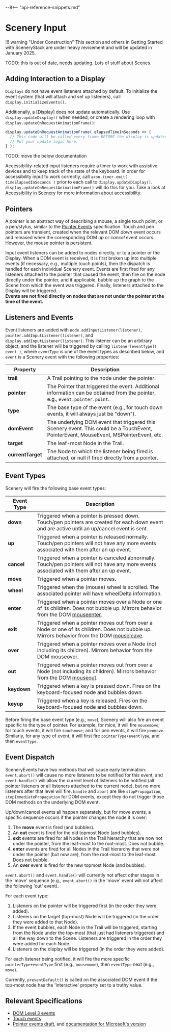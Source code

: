 --8<-- "api-reference-snippets.md"

<link rel="stylesheet" href="/css/examples.css">

# Scenery Input

!!! warning "Under Construction"
    This section and others in Getting Started with SceneryStack are under heavy revisement
    and will be updated in January 2025.

TODO: this is out of date, needs updating. Lots of stuff about Scenes.

## Adding Interaction to a Display

`Displays` do not have event listeners attached by default. To initialize the event system (that will attach and set up
listeners), call `display.initializeEvents()`.

Additionally, a [Display] does not update automatically. Use `display.updateDisplay()` when needed, or create a rendering
loop with `display.updateOnRequestAnimationFrame()`:

```js
display.updateOnRequestAnimationFrame( elapsedTimeInSeconds => {
  // This code will be called every frame BEFORE the display is updated.
  // Put your update logic here.
} );
```

TODO: move the below documentation

Accessibility-related input listeners require a timer to work with assistive devices and to keep track of the state of
the keyboard. In order for accessibility input to work correctly, call `axon.timer.emit( timeElapsedInSeconds )` prior
to each call to `display.updateDisplay()`. `display.updateOnRequestAnimationFrame()` will do this for you. Take a look
at [Accessibility in Scenery](scenery-accessibility.md) for more information about accessibility.

## Pointers

A *pointer* is an abstract way of describing a mouse, a single touch point, or a pen/stylus, similar to
the [Pointer Events](https://dvcs.w3.org/hg/pointerevents/raw-file/tip/pointerEvents.html) specification. Touch and pen
pointers are transient, created when the relevant DOM *down* event occurs and released when the corresponding DOM *up*
or *cancel* event occurs. However, the mouse pointer is persistent.

Input event listeners can be added to nodes directly, or to a pointer or the Display. When a DOM event is received, it
is first broken up into multiple events (if necessary, e.g., multiple touch points), then the dispatch is handled for
each individual Scenery event. Events are first fired for any listeners attached to the pointer that caused the event,
then fire on the node directly under the pointer, and if applicable, bubble up the graph to the Scene from which the
event was triggered. Finally, listeners attached to the Display will be triggered.  
**Events are not fired directly on nodes that are not under the pointer at the time of the event.**

## Listeners and Events

Event listeners are added with `node.addInputListener(listener)`, `pointer.addInputListener(listener)`, and
`display.addInputListener(listener)`. This listener can be an arbitrary object, and the listener will be triggered by
calling `listener[eventType]( event )`, where `eventType` is one of the event types as described below, and `event` is a
Scenery event with the following properties:

| **Property**      | **Description**                                                                                                                        |
|-------------------|----------------------------------------------------------------------------------------------------------------------------------------|
| **trail**         | A Trail pointing to the node under the pointer.                                                                                        |
| **pointer**       | The Pointer that triggered the event. Additional information can be obtained from the pointer, e.g., `event.pointer.point`.            |
| **type**          | The base type of the event (e.g., for touch down events, it will always just be "down").                                               |
| **domEvent**      | The underlying DOM event that triggered this Scenery event. This could be a TouchEvent, PointerEvent, MouseEvent, MSPointerEvent, etc. |
| **target**        | The leaf-most Node in the Trail.                                                                                                       |
| **currentTarget** | The Node to which the listener being fired is attached, or null if fired directly from a pointer.                                      |

## Event Types

Scenery will fire the following base event types:

| **Event Type** | **Description**                                                                                                                                                                                             |
|----------------|-------------------------------------------------------------------------------------------------------------------------------------------------------------------------------------------------------------|
| **down**       | Triggered when a pointer is pressed down. Touch/pen pointers are created for each down event and are active until an up/cancel event is sent.                                                               |
| **up**         | Triggered when a pointer is released normally. Touch/pen pointers will not have any more events associated with them after an up event.                                                                     |
| **cancel**     | Triggered when a pointer is canceled abnormally. Touch/pen pointers will not have any more events associated with them after an up event.                                                                   |
| **move**       | Triggered when a pointer moves.                                                                                                                                                                             |
| **wheel**      | Triggered when the (mouse) wheel is scrolled. The associated pointer will have wheelDelta information.                                                                                                      |
| **enter**      | Triggered when a pointer moves over a Node or one of its children. Does not bubble up. Mirrors behavior from the DOM [mouseenter](http://www.w3.org/TR/DOM-Level-3-Events/#event-type-mouseenter).          |
| **exit**       | Triggered when a pointer moves out from over a Node or one of its children. Does not bubble up. Mirrors behavior from the DOM [mouseleave](http://www.w3.org/TR/DOM-Level-3-Events/#event-type-mouseleave). |
| **over**       | Triggered when a pointer moves over a Node (not including its children). Mirrors behavior from the DOM [mouseover](http://www.w3.org/TR/DOM-Level-3-Events/#event-type-mouseover).                          |
| **out**        | Triggered when a pointer moves out from over a Node (not including its children). Mirrors behavior from the DOM [mouseout](http://www.w3.org/TR/DOM-Level-3-Events/#event-type-mouseout).                   |
| **keydown**    | Triggered when a key is pressed down. Fires on the keyboard-focused node and bubbles down.                                                                                                                  |
| **keyup**      | Triggered when a key is released. Fires on the keyboard-focused node and bubbles down.                                                                                                                      |

Before firing the base event type (e.g., `move`), Scenery will also fire an event specific to the type of pointer. For
example, for mice, it will fire `mousemove`; for touch events, it will fire `touchmove`; and for pen events, it will
fire `penmove`. Similarly, for any type of event, it will first fire `pointerType+eventType`, and then `eventType`.

## Event Dispatch

SceneryEvents have two methods that will cause early termination: `event.abort()` will cause no more listeners to be
notified for this event, and `event.handle()` will allow the current level of listeners to be notified (all pointer
listeners or all listeners attached to the current node), but no more listeners after that level will fire. `handle` and
`abort` are like `stopPropagation`, `stopImmediatePropagation` for DOM events, except they do not trigger those DOM
methods on the underlying DOM event.

Up/down/cancel events all happen separately, but for move events, a specific sequence occurs if the pointer changes the
node it is over:

1. The **move** event is fired (and bubbles).
2. An **out** event is fired for the old topmost Node (and bubbles).
3. **exit** events are fired for all Nodes in the Trail hierarchy that are now not under the pointer, from the leaf-most
   to the root-most. Does not bubble.
4. **enter** events are fired for all Nodes in the Trail hierarchy that were not under the pointer (but now are), from
   the root-most to the leaf-most. Does not bubble.
5. An **over** event is fired for the new topmost Node (and bubbles).

`event.abort()` and `event.handle()` will currently not affect other stages in the 'move' sequence (e.g.,
`event.abort()` in the 'move' event will not affect the following 'out' event).

For each event type:

1. Listeners on the pointer will be triggered first (in the order they were added).
2. Listeners on the target (top-most) Node will be triggered (in the order they were added to that Node).
3. If the event bubbles, each Node in the Trail will be triggered, starting from the Node under the top-most (that just
   had listeners triggered) and all the way down to the Scene. Listeners are triggered in the order they were added for
   each Node.
4. Listeners on the display will be triggered (in the order they were added).

For each listener being notified, it will fire the more specific `pointerType+eventType` first (e.g., `mousemove`), then
`eventType` next (e.g., `move`).

Currently, `preventDefault()` is called on the associated DOM event if the top-most node has the 'interactive' property
set to a truthy value.

## Relevant Specifications

- [DOM Level 3 events](http://www.w3.org/TR/DOM-Level-3-Events/)
- [Touch events](http://www.w3.org/TR/touch-events/)
- [Pointer events draft](https://dvcs.w3.org/hg/pointerevents/raw-file/tip/pointerEvents.html),
  and [documentation for Microsoft's version](http://msdn.microsoft.com/en-us/library/ie/hh673557(v=vs.85).aspx)
